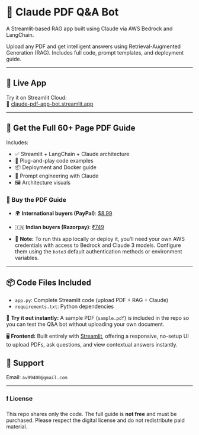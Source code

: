 # 🧠 Claude PDF Q&A Bot

A Streamlit-based RAG app built using Claude via AWS Bedrock and LangChain.

Upload any PDF and get intelligent answers using Retrieval-Augmented Generation (RAG). Includes full code, prompt templates, and deployment guide.

---

## 🚀 Live App

Try it on Streamlit Cloud:  
🔗 [claude-pdf-app-bot.streamlit.app](https://claude-pdf-app-bot-zwcc5ghxnpbqwugff9hags.streamlit.app)

---

## 📘 Get the Full 60+ Page PDF Guide

Includes:

- ✅ Streamlit + LangChain + Claude architecture
- 🧪 Plug-and-play code examples
- 📦 Deployment and Docker guide
- 🎯 Prompt engineering with Claude
- 🖼️ Architecture visuals

### 💸 Buy the PDF Guide

- 🌍 **International buyers (PayPal)**: [$8.99](https://www.paypal.com/ncp/payment/7PA673Y3GLDYA)
- 🇮🇳 **Indian buyers (Razorpay)**: [₹749](https://razorpay.me/@shreeenterprises6497)

- 🔐 **Note:** To run this app locally or deploy it, you’ll need your own AWS credentials with access to Bedrock and Claude 3 models. Configure them using the `boto3` default authentication methods or environment variables.


---

## 📦 Code Files Included

- `app.py`: Complete Streamlit code (upload PDF + RAG + Claude)
- `requirements.txt`: Python dependencies


🧪 **Try it out instantly:** A sample PDF (`sample.pdf`) is included in the repo so you can test the Q&A bot without uploading your own document.

🖥️ **Frontend:** Built entirely with [Streamlit](https://streamlit.io/), offering a responsive, no-setup UI to upload PDFs, ask questions, and view contextual answers instantly.



## 🤝 Support

Email: `av99400@gmail.com`

---

### ❗ License

This repo shares only the code. The full guide is **not free** and must be purchased. Please respect the digital license and do not redistribute paid material.
